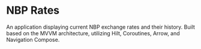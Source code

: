 # NBP Rates

An application displaying current NBP exchange rates and their history.
Built based on the MVVM architecture, utilizing Hilt, Coroutines, Arrow, and Navigation Compose.
